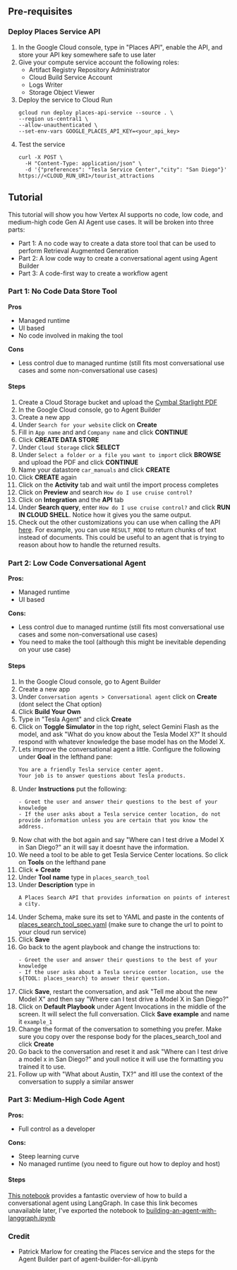 ## Pre-requisites
### Deploy Places Service API
1. In the Google Cloud console, type in "Places API", enable the API, and store your API key somewhere safe to use later
2. Give your compute service account the following roles:
    * Artifact Registry Repository Administrator
    * Cloud Build Service Account
    * Logs Writer
    * Storage Object Viewer
3. Deploy the service to Cloud Run
    ```
    gcloud run deploy places-api-service --source . \
    --region us-central1 \
    --allow-unauthenticated \
    --set-env-vars GOOGLE_PLACES_API_KEY=<your_api_key>
    ```
4. Test the service
    ```
    curl -X POST \
      -H "Content-Type: application/json" \
      -d '{"preferences": "Tesla Service Center","city": "San Diego"}' https://<CLOUD_RUN_URI>/tourist_attractions
    ```

## Tutorial
This tutorial will show you how Vertex AI supports no code, low code, and medium-high code Gen AI Agent use cases. It will be broken into three parts:
* Part 1: A no code way to create a data store tool that can be used to perform Retrieval Augmented Generation
* Part 2: A low code way to create a conversational agent using Agent Builder
* Part 3: A code-first way to create a workflow agent

### Part 1: No Code Data Store Tool
**Pros** 
* Managed runtime
* UI based
* No code involved in making the tool

**Cons**
* Less control due to managed runtime (still fits most conversational use cases and some non-conversational use cases)

#### Steps
1. Create a Cloud Storage bucket and upload the [Cymbal Starlight PDF](cymbal-starlight-2024.pdf)
2. In the Google Cloud console, go to Agent Builder
3. Create a new app
4. Under `Search for your website` click on **Create**
5. Fill in `App name` and and `Company name` and click **CONTINUE**
6. Click **CREATE DATA STORE**
7. Under `Cloud Storage` click **SELECT**
8. Under `Select a folder or a file you want to import` click **BROWSE** and upload the PDF and click **CONTINUE**
9. Name your datastore `car_manuals` and click **CREATE**
10. Click **CREATE** again
11. Click on the **Activity** tab and wait until the import process completes
12. Click on **Preview** and search `How do I use cruise control?`
13. Click on **Integration** and the **API** tab
14. Under **Search query**, enter `How do I use cruise control?` and click **RUN IN CLOUD SHELL**. Notice how it gives you the same output.
15. Check out the other customizations you can use when calling the API [here](https://cloud.google.com/generative-ai-app-builder/docs/preview-search-results?authuser=3). For example, you can use `RESULT_MODE` to return chunks of text instead of documents. This could be useful to an agent that is trying to reason about how to handle the returned results. 

### Part 2: Low Code Conversational Agent
**Pros:** 
* Managed runtime
* UI based

**Cons:**
* Less control due to managed runtime (still fits most conversational use cases and some non-conversational use cases)
* You need to make the tool (although this might be inevitable depending on your use case)

#### Steps
1. In the Google Cloud console, go to Agent Builder
3. Create a new app
4. Under `Conversation agents > Conversational agent` click on **Create** (dont select the Chat option)
5. Click **Build Your Own**
6. Type in "Tesla Agent" and click **Create**
7. Click on **Toggle Simulator** in the top right, select Gemini Flash as the model, and ask "What do you know about the Tesla Model X?" It should respond with whatever knowledge the base model has on the Model X.
8. Lets improve the conversational agent a little. Configure the following under **Goal** in the lefthand pane:
    ```
    You are a friendly Tesla service center agent.
    Your job is to answer questions about Tesla products.
    ```
9. Under **Instructions** put the following:
    ```
    - Greet the user and answer their questions to the best of your knowledge
    - If the user asks about a Tesla service center location, do not provide information unless you are certain that you know the address.
    ```
10. Now chat with the bot again and say "Where can I test drive a Model X in San Diego?" an it will say it doesnt have the information.
11. We need a tool to be able to get Tesla Service Center locations. So click on **Tools** on the lefthand pane
12. Click **+ Create**
13. Under **Tool name** type in `places_search_tool`
14. Under **Description** type in
    ```
    A Places Search API that provides information on points of interest a city.
    ```
15. Under Schema, make sure its set to YAML and paste in the contents of [places_search_tool_spec.yaml](places_search_tool_spec.yaml) (make sure to change the url to point to your cloud run service)
16. Click **Save**
17. Go back to the agent playbook and change the instructions to:
    ```
    - Greet the user and answer their questions to the best of your knowledge
    - If the user asks about a Tesla service center location, use the ${TOOL: places_search} to answer their question.
    ```
18. Click **Save**, restart the conversation, and ask "Tell me about the new Model X" and then say "Where can I test drive a Model X in San Diego?"
19. Click on **Default Playbook** under Agent Invocations in the middle of the screen. It will select the full conversation. Click **Save example** and name it `example_1`
20. Change the format of the conversation to something you prefer. Make sure you copy over the response body for the places_search_tool and click **Create**
21. Go back to the conversation and reset it and ask "Where can I test drive a model x in San Diego?" and youll notice it will use the formatting you trained it to use.
22. Follow up with "What about Austin, TX?" and itll use the context of the conversation to supply a similar answer

### Part 3: Medium-High Code Agent
**Pros:** 
* Full control as a developer

**Cons:**
* Steep learning curve
* No managed runtime (you need to figure out how to deploy and host)

#### Steps
[This notebook](https://www.kaggle.com/code/markishere/day-3-building-an-agent-with-langgraph) provides a fantastic overview of how to build a conversational agent using LangGraph. In case this link becomes unavailable later, I've exported the notebook to [building-an-agent-with-langgraph.ipynb](building-an-agent-with-langgraph.ipynb)

### Credit
* Patrick Marlow for creating the Places service and the steps for the Agent Builder part of agent-builder-for-all.ipynb
